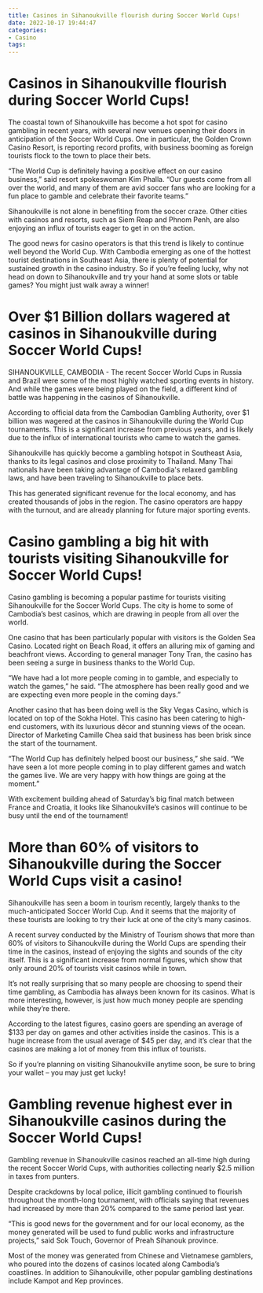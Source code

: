 ```yaml
---
title: Casinos in Sihanoukville flourish during Soccer World Cups!
date: 2022-10-17 19:44:47
categories:
- Casino
tags:
---
```



#  Casinos in Sihanoukville flourish during Soccer World Cups!

The coastal town of Sihanoukville has become a hot spot for casino gambling in recent years, with several new venues opening their doors in anticipation of the Soccer World Cups. One in particular, the Golden Crown Casino Resort, is reporting record profits, with business booming as foreign tourists flock to the town to place their bets.

“The World Cup is definitely having a positive effect on our casino business,” said resort spokeswoman Kim Phalla. “Our guests come from all over the world, and many of them are avid soccer fans who are looking for a fun place to gamble and celebrate their favorite teams.”

Sihanoukville is not alone in benefiting from the soccer craze. Other cities with casinos and resorts, such as Siem Reap and Phnom Penh, are also enjoying an influx of tourists eager to get in on the action.

The good news for casino operators is that this trend is likely to continue well beyond the World Cup. With Cambodia emerging as one of the hottest tourist destinations in Southeast Asia, there is plenty of potential for sustained growth in the casino industry. So if you’re feeling lucky, why not head on down to Sihanoukville and try your hand at some slots or table games? You might just walk away a winner!

#  Over $1 Billion dollars wagered at casinos in Sihanoukville during Soccer World Cups!

SIHANOUKVILLE, CAMBODIA - The recent Soccer World Cups in Russia and Brazil were some of the most highly watched sporting events in history. And while the games were being played on the field, a different kind of battle was happening in the casinos of Sihanoukville.

According to official data from the Cambodian Gambling Authority, over $1 billion was wagered at the casinos in Sihanoukville during the World Cup tournaments. This is a significant increase from previous years, and is likely due to the influx of international tourists who came to watch the games.

Sihanoukville has quickly become a gambling hotspot in Southeast Asia, thanks to its legal casinos and close proximity to Thailand. Many Thai nationals have been taking advantage of Cambodia's relaxed gambling laws, and have been traveling to Sihanoukville to place bets.

This has generated significant revenue for the local economy, and has created thousands of jobs in the region. The casino operators are happy with the turnout, and are already planning for future major sporting events.

#  Casino gambling a big hit with tourists visiting Sihanoukville for Soccer World Cups!

Casino gambling is becoming a popular pastime for tourists visiting Sihanoukville for the Soccer World Cups. The city is home to some of Cambodia’s best casinos, which are drawing in people from all over the world.

One casino that has been particularly popular with visitors is the Golden Sea Casino. Located right on Beach Road, it offers an alluring mix of gaming and beachfront views. According to general manager Tony Tran, the casino has been seeing a surge in business thanks to the World Cup.

“We have had a lot more people coming in to gamble, and especially to watch the games,” he said. “The atmosphere has been really good and we are expecting even more people in the coming days.”

Another casino that has been doing well is the Sky Vegas Casino, which is located on top of the Sokha Hotel. This casino has been catering to high-end customers, with its luxurious décor and stunning views of the ocean. Director of Marketing Camille Chea said that business has been brisk since the start of the tournament.

“The World Cup has definitely helped boost our business,” she said. “We have seen a lot more people coming in to play different games and watch the games live. We are very happy with how things are going at the moment.”

With excitement building ahead of Saturday’s big final match between France and Croatia, it looks like Sihanoukville’s casinos will continue to be busy until the end of the tournament!

#  More than 60% of visitors to Sihanoukville during the Soccer World Cups visit a casino!

Sihanoukville has seen a boom in tourism recently, largely thanks to the much-anticipated Soccer World Cup. And it seems that the majority of these tourists are looking to try their luck at one of the city’s many casinos.

A recent survey conducted by the Ministry of Tourism shows that more than 60% of visitors to Sihanoukville during the World Cups are spending their time in the casinos, instead of enjoying the sights and sounds of the city itself. This is a significant increase from normal figures, which show that only around 20% of tourists visit casinos while in town.

It’s not really surprising that so many people are choosing to spend their time gambling, as Cambodia has always been known for its casinos. What is more interesting, however, is just how much money people are spending while they’re there.

According to the latest figures, casino goers are spending an average of $133 per day on games and other activities inside the casinos. This is a huge increase from the usual average of $45 per day, and it’s clear that the casinos are making a lot of money from this influx of tourists.

So if you’re planning on visiting Sihanoukville anytime soon, be sure to bring your wallet – you may just get lucky!

#  Gambling revenue highest ever in Sihanoukville casinos during the Soccer World Cups!

Gambling revenue in Sihanoukville casinos reached an all-time high during the recent Soccer World Cups, with authorities collecting nearly $2.5 million in taxes from punters.

Despite crackdowns by local police, illicit gambling continued to flourish throughout the month-long tournament, with officials saying that revenues had increased by more than 20% compared to the same period last year.

“This is good news for the government and for our local economy, as the money generated will be used to fund public works and infrastructure projects,” said Sok Touch, Governor of Preah Sihanouk province.

Most of the money was generated from Chinese and Vietnamese gamblers, who poured into the dozens of casinos located along Cambodia’s coastlines. In addition to Sihanoukville, other popular gambling destinations include Kampot and Kep provinces.